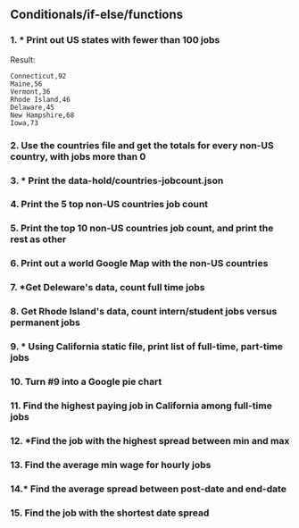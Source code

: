 
## Conditionals/if-else/functions


### 1. * Print out US states with fewer than 100 jobs

Result:

~~~
Connecticut,92
Maine,56
Vermont,36
Rhode Island,46
Delaware,45
New Hampshire,68
Iowa,73
~~~


### 2. Use the countries file and get the totals for every non-US country, with jobs more than 0

### 3. * Print the data-hold/countries-jobcount.json

### 4. Print the 5 top non-US countries job count

### 5. Print the top 10 non-US countries job count, and print the rest as other

### 6. Print out a world Google Map with the non-US countries

### 7. *Get Deleware's data, count full time jobs

### 8.  Get Rhode Island's data, count intern/student jobs versus permanent jobs

### 9. * Using California static file, print list of full-time, part-time jobs

### 10. Turn #9 into a Google pie chart

### 11. Find the highest paying job in California among full-time jobs

### 12. *Find the job with the highest spread between min and max

### 13. Find the average min wage for hourly jobs

### 14.* Find the average spread between post-date and end-date

### 15. Find the job with the shortest date spread

